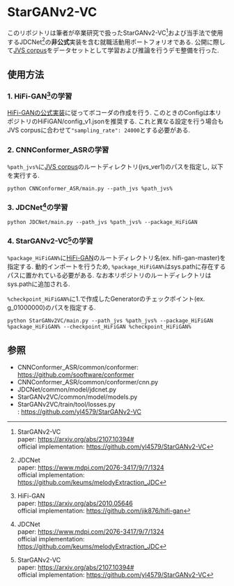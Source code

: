 # StarGANv2-VC
このリポジトリは筆者が卒業研究で扱ったStarGANv2-VC[^1]および当手法で使用するJDCNet[^2]の**非公式**実装を含む就職活動用ポートフォリオである.
公開に際して[JVS corpus](https://sites.google.com/site/shinnosuketakamichi/research-topics/jvs_corpus)をデータセットとして学習および推論を行うデモ整備を行った. 

## 使用方法

### 1. HiFi-GAN[^3]の学習

[HiFi-GANの公式実装](https://github.com/jik876/hifi-gan)に従ってボコーダの作成を行う. 
このときのConfigは本リポジトリのHiFiGAN/config_v1.jsonを推奨する. 
これと異なる設定を行う場合もJVS corpusに合わせて`"sampling_rate": 24000`とする必要がある. 

### 2. CNNConformer_ASRの学習

`%path_jvs%`に[JVS corpus](https://sites.google.com/site/shinnosuketakamichi/research-topics/jvs_corpus)のルートディレクトリ(jvs_ver1)のパスを指定し, 以下を実行する. 

```
python CNNConformer_ASR/main.py --path_jvs %path_jvs%
```

### 3. JDCNet[^2]の学習

```
python JDCNet/main.py --path_jvs %path_jvs% --package_HiFiGAN 
```

### 4. StarGANv2-VC[^1]の学習

`%package_HiFiGAN%`に[HiFi-GAN](https://github.com/jik876/hifi-gan)のルートディレクトリ名(ex. hifi-gan-master)を指定する.
動的インポートを行うため, `%package_HiFiGAN%`はsys.pathに存在するパスに置かれている必要がある. なお本リポジトリのルートディレクトリはsys.pathに追加される.

`%checkpoint_HiFiGAN%`に1.で作成したGeneratorのチェックポイント(ex. g_01000000)のパスを指定する. 

```
python StarGANv2VC/main.py --path_jvs %path_jvs% --package_HiFiGAN %package_HiFiGAN% --checkpoint_HiFiGAN %checkpoint_HiFiGAN%
```

## 参照

- CNNConformer_ASR/common/conformer: https://github.com/sooftware/conformer
- CNNConformer_ASR/common/conformer/cnn.py
- JDCNet/common/model/jdcnet.py
- StarGANv2VC/common/model/models.py
- StarGANv2VC/train/tool/losses.py<br>
: https://github.com/yl4579/StarGANv2-VC

[^1]: StarGANv2-VC<br>
  paper: https://arxiv.org/abs/2107.10394#<br>
  official implementation: https://github.com/yl4579/StarGANv2-VC

[^2]: JDCNet<br>
  paper: https://www.mdpi.com/2076-3417/9/7/1324<br>
  official implementation: https://github.com/keums/melodyExtraction_JDC

[^3]: HiFi-GAN<br>
  paper: https://arxiv.org/abs/2010.05646<br>
  official implementation: https://github.com/jik876/hifi-gan

